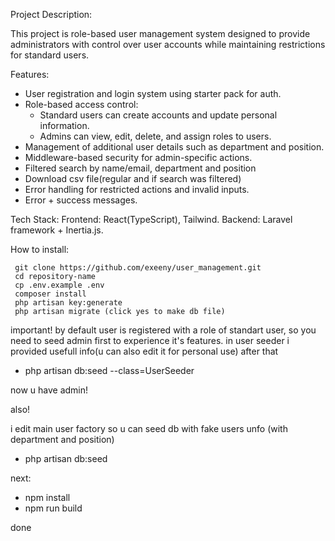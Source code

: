 Project Description:

This project is role-based user management system designed to provide administrators with control over user accounts 
while maintaining restrictions for standard users.

Features:
- User registration and login system using starter pack for auth.
- Role-based access control:
  - Standard users can create accounts and update personal information.
  - Admins can view, edit, delete, and assign roles to users.
- Management of additional user details such as department and position.
- Middleware-based security for admin-specific actions.
- Filtered search by name/email, department and position
- Download csv file(regular and if search was filtered)
- Error handling for restricted actions and invalid inputs.
- Error + success messages.

Tech Stack:
Frontend: React(TypeScript), Tailwind.
Backend: Laravel framework + Inertia.js.

How to install:
```
 git clone https://github.com/exeeny/user_management.git
 cd repository-name
 cp .env.example .env
 composer install
 php artisan key:generate
 php artisan migrate (click yes to make db file)
```

important! 
by default user is registered with a role of standart user, so you need to seed admin first to experience it's features. in user seeder i provided usefull info(u can also edit it for personal use) after that
- php artisan db:seed --class=UserSeeder

now u have admin!

also!

i edit main user factory so u can seed db with fake users unfo (with department and position)
- php artisan db:seed

next:

- npm install
- npm run build

done
